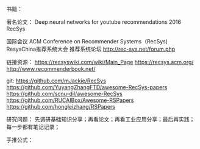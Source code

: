 书籍：

著名论文：
    Deep neural networks for youtube recommendations 2016 RecSys

国际会议
	ACM Conference on Recommender Systems（RecSys)
    ResysChina推荐系统大会
    推荐系统论坛 http://rec-sys.net/forum.php

链接资源：
    https://recsyswiki.com/wiki/Main_Page
    https://recsys.acm.org/
    http://www.recommenderbook.net/

git:
    https://github.com/mJackie/RecSys
    https://github.com/YuyangZhangFTD/awesome-RecSys-papers
    https://github.com/scnu-dil/awesome-RecSys
    https://github.com/RUCAIBox/Awesome-RSPapers
    https://github.com/hongleizhang/RSPapers

研究问题：
  先调研基础知识分享；再看论文；再看工业应用分享；最后再实践；
  每一步都有笔记记录；

手推公式：